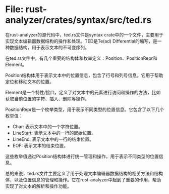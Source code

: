 # File: rust-analyzer/crates/syntax/src/ted.rs

在rust-analyzer的源代码中，ted.rs文件是syntax crate中的一个文件，主要用于实现文本编辑器数据结构的操作和处理。TED是Te(ad) Differential的缩写，是一种数据结构，用于表示文本的不可变序列。

在ted.rs文件中，有几个重要的结构体和枚举定义：Position、PositionRepr和Element。

Position结构体用于表示文本中的位置信息，包含了行号和列号信息。它用于帮助定位和移动文本的位置。

Element是一个特性/接口，定义了对文本中的元素进行访问和操作的方法，比如获取当前位置的字符、插入、删除等操作。

PositionRepr是一个枚举类型，用于表示不同类型的位置信息。它包含了以下几个枚举值：
- Char: 表示文本中的一个字符位置。
- LineStart: 表示文本中的一行的起始位置。
- LineEnd: 表示文本中的一行的结束位置。
- EOF: 表示文本的结束位置。

这些枚举值通过Position结构体进行统一管理和操作，用于表示不同类型的位置信息。

总的来说，ted.rs文件主要定义了用于处理文本编辑器数据结构的相关方法和结构体，以及位置信息的管理和操作。它在rust-analyzer中起到了重要的作用，帮助实现了对文本的解析和操作功能。

